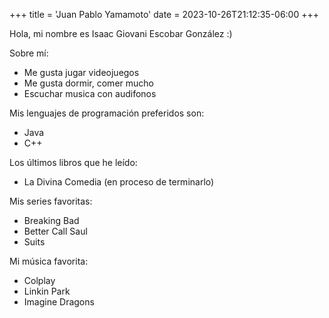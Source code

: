+++
title = 'Juan Pablo Yamamoto'
date = 2023-10-26T21:12:35-06:00
+++

Hola, mi nombre es Isaac Giovani Escobar González :)

Sobre mí:
- Me gusta jugar videojuegos 
- Me gusta dormir, comer mucho
- Escuchar musica con audifonos

Mis lenguajes de programación preferidos son:
- Java
- C++

Los últimos libros que he leído:
- La Divina Comedia (en proceso de terminarlo)

Mis series favoritas:
- Breaking Bad
- Better Call Saul
- Suits

Mi música favorita:
- Colplay
- Linkin Park
- Imagine Dragons
